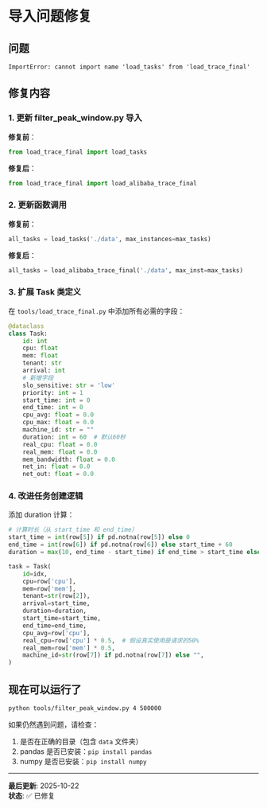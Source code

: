 # 导入问题修复

## 问题

```
ImportError: cannot import name 'load_tasks' from 'load_trace_final'
```

## 修复内容

### 1. 更新 filter_peak_window.py 导入

**修复前**：
```python
from load_trace_final import load_tasks
```

**修复后**：
```python
from load_trace_final import load_alibaba_trace_final
```

### 2. 更新函数调用

**修复前**：
```python
all_tasks = load_tasks('./data', max_instances=max_tasks)
```

**修复后**：
```python
all_tasks = load_alibaba_trace_final('./data', max_inst=max_tasks)
```

### 3. 扩展 Task 类定义

在 `tools/load_trace_final.py` 中添加所有必需的字段：

```python
@dataclass
class Task:
    id: int
    cpu: float
    mem: float
    tenant: str
    arrival: int
    # 新增字段
    slo_sensitive: str = 'low'
    priority: int = 1
    start_time: int = 0
    end_time: int = 0
    cpu_avg: float = 0.0
    cpu_max: float = 0.0
    machine_id: str = ""
    duration: int = 60  # 默认60秒
    real_cpu: float = 0.0
    real_mem: float = 0.0
    mem_bandwidth: float = 0.0
    net_in: float = 0.0
    net_out: float = 0.0
```

### 4. 改进任务创建逻辑

添加 duration 计算：

```python
# 计算时长（从 start_time 和 end_time）
start_time = int(row[5]) if pd.notna(row[5]) else 0
end_time = int(row[6]) if pd.notna(row[6]) else start_time + 60
duration = max(10, end_time - start_time) if end_time > start_time else 60

task = Task(
    id=idx,
    cpu=row['cpu'],
    mem=row['mem'],
    tenant=str(row[2]),
    arrival=start_time,
    duration=duration,
    start_time=start_time,
    end_time=end_time,
    cpu_avg=row['cpu'],
    real_cpu=row['cpu'] * 0.5,  # 假设真实使用是请求的50%
    real_mem=row['mem'] * 0.5,
    machine_id=str(row[7]) if pd.notna(row[7]) else "",
)
```

## 现在可以运行了

```bash
python tools/filter_peak_window.py 4 500000
```

如果仍然遇到问题，请检查：
1. 是否在正确的目录（包含 `data` 文件夹）
2. pandas 是否已安装：`pip install pandas`
3. numpy 是否已安装：`pip install numpy`

---

**最后更新**: 2025-10-22  
**状态**: ✅ 已修复
